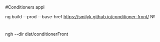 #Conditioners appl


ng build --prod --base-href https://smilyk.github.io/conditioner-front/
№
#
#
ngh --dir dist/conditionerFront

